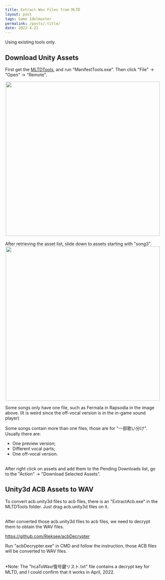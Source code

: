 ```yaml
---
title: Extract Wav Files from MLTD
layout: post
tags: Game Idolmaster
permalink: /posts/:title/
date: 2022-4-21
---
```


Using existing tools only.

## Download Unity Assets
First get the <a href="https://github.com/OpenMLTD/MLTDTools/" target="_blank">MLTDTools</a>, and run "ManifestTools.exe".
Then click "File" -> "Open" -> "Remote".

<center>
<img src="../../assets/img/misc/20220421184255.png" width="500px"/>
</center>

<br/>
After retrieving the asset list, slide down to assets starting with "song3".

<center>
<img src="../../assets/img/misc/20220421185443.png" width="500px">
</center>

Some songs only have one file, such as Fermata in Rapsodia in the image above. (It is weird since the off-vocal version is in the in-game sound player)

Some songs contain more than one files, those are for "一部歌い分け".
Usually there are:
* One preview version;
* Different vocal parts;
* One off-vocal version.

<br/>
After right click on assets and add them to the Pending Downloads list, go to the "Action" -> "Download Selected Assets".

## Unity3d ACB Assets to WAV
To convert acb.unity3d files to acb files, there is an "ExtractAcb.exe" in the MLTDTools folder.
Just drag acb.unity3d files on it.

<br/>
After converted those acb.unity3d files to acb files, we need to decrypt them to obtain the WAV files.

<a href="https://github.com/Rieksee/acbDecrypter" target="_blank">https://github.com/Rieksee/acbDecrypter</a>

Run "acbDecrypter.exe" in CMD and follow the instruction, those ACB files will be converted to WAV files.

<br/>
*Note: The "hcaToWav/復号鍵リスト.txt" file contains a decrypt key for MLTD, and I could confirm that it works in April, 2022.
